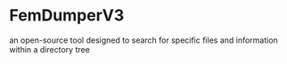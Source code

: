 # FemDumperV3
an open-source tool designed to search for specific files and information within a directory tree
